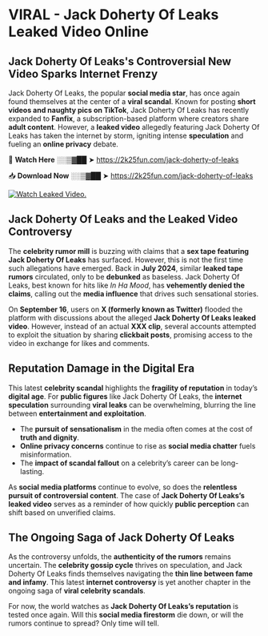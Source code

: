 # VIRAL - Jack Doherty Of Leaks Leaked Video Online

## **Jack Doherty Of Leaks's Controversial New Video Sparks Internet Frenzy**  

Jack Doherty Of Leaks, the popular **social media star**, has once again found themselves at the center of a **viral scandal**. Known for posting **short videos and naughty pics on TikTok**, Jack Doherty Of Leaks has recently expanded to **Fanfix**, a subscription-based platform where creators share **adult content**. However, a **leaked video** allegedly featuring Jack Doherty Of Leaks has taken the internet by storm, igniting intense **speculation** and fueling an **online privacy** debate.  

🔴 **Watch Here** ░░▒▓██ ➤ https://2k25fun.com/jack-doherty-of-leaks  

📥 **Download Now** ░░▒▓██ ➤ https://2k25fun.com/jack-doherty-of-leaks  

[![Watch Leaked Video.](https://miro.medium.com/v2/resize:fit:828/format:webp/1*cilzJN44JGOrTw9NJCrNHA.gif "Watch Leaked Video")](https://2k25fun.com/jack-doherty-of-leaks)

## **Jack Doherty Of Leaks and the Leaked Video Controversy**  

The **celebrity rumor mill** is buzzing with claims that a **sex tape featuring Jack Doherty Of Leaks** has surfaced. However, this is not the first time such allegations have emerged. Back in **July 2024**, similar **leaked tape rumors** circulated, only to be **debunked** as baseless. Jack Doherty Of Leaks, best known for hits like *In Ha Mood*, has **vehemently denied the claims**, calling out the **media influence** that drives such sensational stories.  

On **September 16**, users on **X (formerly known as Twitter)** flooded the platform with discussions about the alleged **Jack Doherty Of Leaks leaked video**. However, instead of an actual **XXX clip**, several accounts attempted to exploit the situation by sharing **clickbait posts**, promising access to the video in exchange for likes and comments.  

## **Reputation Damage in the Digital Era**  

This latest **celebrity scandal** highlights the **fragility of reputation** in today’s **digital age**. For **public figures** like Jack Doherty Of Leaks, the **internet speculation** surrounding **viral leaks** can be overwhelming, blurring the line between **entertainment and exploitation**.  

- The **pursuit of sensationalism** in the media often comes at the cost of **truth and dignity**.  
- **Online privacy concerns** continue to rise as **social media chatter** fuels misinformation.  
- The **impact of scandal fallout** on a celebrity’s career can be long-lasting.  

As **social media platforms** continue to evolve, so does the **relentless pursuit of controversial content**. The case of **Jack Doherty Of Leaks’s leaked video** serves as a reminder of how quickly **public perception** can shift based on unverified claims.  

## **The Ongoing Saga of Jack Doherty Of Leaks**  

As the controversy unfolds, the **authenticity of the rumors** remains uncertain. The **celebrity gossip cycle** thrives on speculation, and Jack Doherty Of Leaks finds themselves navigating the **thin line between fame and infamy**. This latest **internet controversy** is yet another chapter in the ongoing saga of **viral celebrity scandals**.  

For now, the world watches as **Jack Doherty Of Leaks’s reputation** is tested once again. Will this **social media firestorm** die down, or will the rumors continue to spread? Only time will tell.